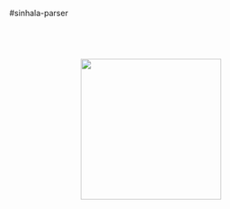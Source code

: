 #sinhala-parser

<h1 align="center">
<br>
<img src="https://raw.githubusercontent.com/rajikaimal/sinhala-parser/master/docs/img/SP.png" width="250">
<br>
</h1>